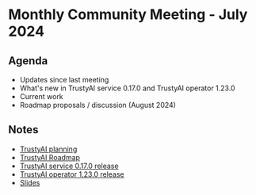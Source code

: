 # Monthly Community Meeting - July 2024

## Agenda

- Updates since last meeting
- What's new in TrustyAI service 0.17.0 and TrustyAI operator 1.23.0
- Current work
- Roadmap proposals / discussion (August 2024)

## Notes

- [TrustyAI planning](https://github.com/orgs/trustyai-explainability/projects/12)
- [TrustyAI Roadmap](https://github.com/orgs/trustyai-explainability/projects/10)
- [TrustyAI service 0.17.0 release](https://github.com/trustyai-explainability/trustyai-explainability/releases/tag/v0.17.0)
- [TrustyAI operator 1.23.0 release](https://github.com/trustyai-explainability/trustyai-service-operator/releases/tag/v1.23.0)
- [Slides](2024-07-slides.pdf)
